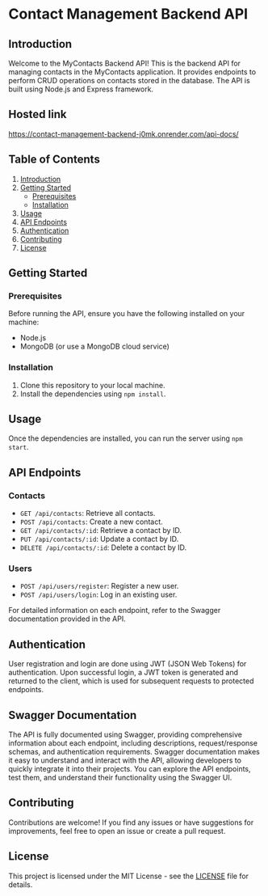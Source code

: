 # Contact Management Backend API

## Introduction

Welcome to the MyContacts Backend API! This is the backend API for managing contacts in the MyContacts application. It provides endpoints to perform CRUD operations on contacts stored in the database. The API is built using Node.js and Express framework.

## Hosted link

https://contact-management-backend-j0mk.onrender.com/api-docs/

## Table of Contents

1. [Introduction](#introduction)
2. [Getting Started](#getting-started)
    - [Prerequisites](#prerequisites)
    - [Installation](#installation)
3. [Usage](#usage)
4. [API Endpoints](#api-endpoints)
5. [Authentication](#authentication)
6. [Contributing](#contributing)
7. [License](#license)

## Getting Started

### Prerequisites

Before running the API, ensure you have the following installed on your machine:

- Node.js
- MongoDB (or use a MongoDB cloud service)

### Installation

1. Clone this repository to your local machine.
2. Install the dependencies using `npm install`.

## Usage

Once the dependencies are installed, you can run the server using `npm start`.

## API Endpoints

### Contacts

- `GET /api/contacts`: Retrieve all contacts.
- `POST /api/contacts`: Create a new contact.
- `GET /api/contacts/:id`: Retrieve a contact by ID.
- `PUT /api/contacts/:id`: Update a contact by ID.
- `DELETE /api/contacts/:id`: Delete a contact by ID.

### Users

- `POST /api/users/register`: Register a new user.
- `POST /api/users/login`: Log in an existing user.

For detailed information on each endpoint, refer to the Swagger documentation provided in the API.

## Authentication

User registration and login are done using JWT (JSON Web Tokens) for authentication. Upon successful login, a JWT token is generated and returned to the client, which is used for subsequent requests to protected endpoints.

## Swagger Documentation

The API is fully documented using Swagger, providing comprehensive information about each endpoint, including descriptions, request/response schemas, and authentication requirements. Swagger documentation makes it easy to understand and interact with the API, allowing developers to quickly integrate it into their projects. You can explore the API endpoints, test them, and understand their functionality using the Swagger UI.

## Contributing

Contributions are welcome! If you find any issues or have suggestions for improvements, feel free to open an issue or create a pull request.

## License

This project is licensed under the MIT License - see the [LICENSE](LICENSE) file for details.
